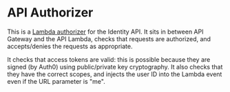 # API Authorizer

This is a [Lambda authorizer](https://docs.aws.amazon.com/apigateway/latest/developerguide/apigateway-use-lambda-authorizer.html) for the Identity API. It sits in between API Gateway and the API Lambda, checks that requests are authorized, and accepts/denies the requests as appropriate.

It checks that access tokens are valid: this is possible because they are signed (by Auth0) using public/private key cryptography. It also checks that they have the correct scopes, and injects the user ID into the Lambda event even if the URL parameter is "me".
